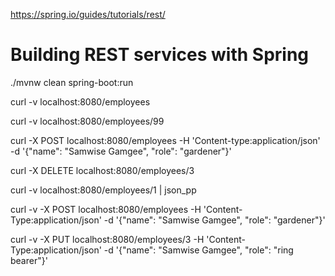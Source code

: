 https://spring.io/guides/tutorials/rest/

# Building REST services with Spring

./mvnw clean spring-boot:run

curl -v localhost:8080/employees

curl -v localhost:8080/employees/99

curl -X POST localhost:8080/employees -H 'Content-type:application/json' -d '{"name": "Samwise Gamgee", "role": "gardener"}'

curl -X DELETE localhost:8080/employees/3

curl -v localhost:8080/employees/1 | json_pp

curl -v -X POST localhost:8080/employees -H 'Content-Type:application/json' -d '{"name": "Samwise Gamgee", "role": "gardener"}'

curl -v -X PUT localhost:8080/employees/3 -H 'Content-Type:application/json' -d '{"name": "Samwise Gamgee", "role": "ring bearer"}'

